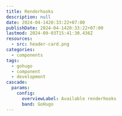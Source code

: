 ```yaml
---
title: Renderhooks
description: null
date: 2024-04-1420:33:22+07:00
publishDate: 2024-04-1420:33:22+07:00
lastmod: 2024-09-03T15:41:30.436Z
resources:
  - src: header-card.png
categories:
  - components
tags:
  - gohugo
  - component
  - development
cascade:
  params:
    config:
      overviewLabel: Available renderhooks
      band: GoHugo
---
```

